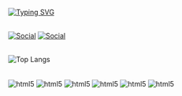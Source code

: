 [![Typing SVG](https://readme-typing-svg.herokuapp.com?font=Fira+Code&weight=300&size=50&duration=4000&pause=1000&color=00CED1&center=true&vCenter=true&random=false&width=1000&lines=Bem+vindos;Sou+a+Louise;Desenvolvedora+de+Software;Brasileira;&%3A)](https://git.io/typing-svg)<br><br/>


[![Social](https://img.shields.io/badge/Instagram-E4405F?style=for-the-badge&logo=instagram&logoColor=white)](https://www.instagram.com/_eesiuol_/)
[![Social](https://img.shields.io/badge/LinkedIn-0077B5?style=for-the-badge&logo=linkedin&logoColor=white)](https://www.linkedin.com/in/louise-nunes-1996e-08s-30i/?trk=opento_sprofile_topcard)
<br><br/>


![Top Langs](https://github-readme-stats.vercel.app/api/top-langs/?username=lonuso&layout=compact)<br><br/>


<div style="display: inline_block">
    <img align="center" alt="html5" src="https://img.shields.io/badge/Swift-FA7343?style=for-the-badge&logo=swift&logoColor=white" />
    <img align="center" alt="html5" src="https://img.shields.io/badge/Java-ED8B00?style=for-the-badge&logo=openjdk&logoColor=white" />
    <img align="center" alt="html5" src="https://img.shields.io/badge/Dart-0175C2?style=for-the-badge&logo=dart&logoColor=white" />
    <img align="center" alt="html5" src="https://img.shields.io/badge/Flutter-02569B?style=for-the-badge&logo=flutter&logoColor=white" />
    <img align="center" alt="html5" src="https://img.shields.io/badge/Spring-6DB33F?style=for-the-badge&logo=spring&logoColor=white" />
    <img align="center" alt="html5" src="https://img.shields.io/badge/PostgreSQL-316192?style=for-the-badge&logo=postgresql&logoColor=white" />

</div>


